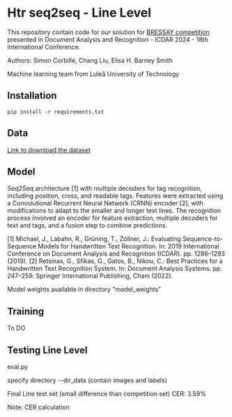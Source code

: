 # Htr seq2seq - Line Level

This repository contain code for our solution for [BRESSAY competition](https://link.springer.com/chapter/10.1007/978-3-031-70552-6_21) presented in Document Analysis and Recognition - ICDAR 2024 - 18th International Conference.

Authors: Simon Corbillé, Chang Liu, Elisa H. Barney Smith

Machine learning team from Luleå University of Technology

## Installation

```
pip install -r requirements.txt
```

## Data

[Link to download the dataset](https://tc11.cvc.uab.es/datasets/BRESSAY_1)

## Model
Seq2Seq architecture [1] with multiple decoders for tag recognition, including position, cross, and readable tags. Features were extracted using a Convolutional Recurrent Neural Network (CRNN) encoder [2], with modifications to adapt to the smaller and longer text lines. The recognition process involved an encoder for feature extraction, multiple decoders for text and tags, and a fusion step to combine predictions.

[1] Michael, J., Labahn, R., Grüning, T., Zöllner, J.: Evaluating Sequence-to-Sequence Models for Handwritten Text Recognition. In: 2019 International Conference on Document Analysis and Recognition (ICDAR). pp. 1286–1293 (2019). 
[2] Retsinas, G., Sfikas, G., Gatos, B., Nikou, C.: Best Practices for a Handwritten Text Recognition System. In: Document Analysis Systems. pp. 247–259. Springer International Publishing, Cham (2022).

Model weights available in directory "model_weights"


## Training

To DO

## Testing Line Level

eval.py

specify directory --dir_data (contain images and labels)

Final Line test set (small difference than competition set)
CER: 3.59%

Note: CER calculation 
